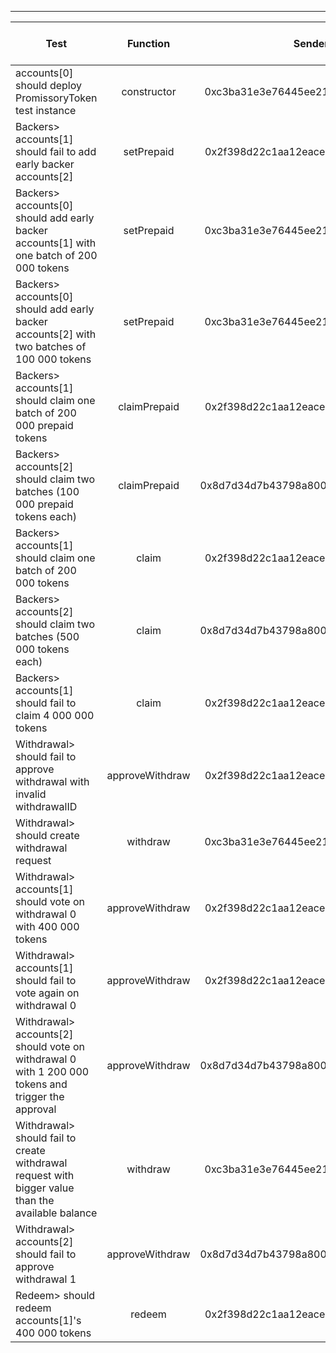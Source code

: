 -------------------------------------
| Test   | Function |     Sender Address    | Test Time (ms) | Status | Txn Hash |
|-----|:-------:|:-------:| ------:|------:| :------ |
|accounts[0] should deploy PromissoryToken test instance | constructor | 0xc3ba31e3e76445ee213e8bfc8cb5f7768bd12bb0 | 699 | passed | [0xe079d0d5fe520ceee2d23ca32d8363a0fc7ee7b22f40c242df38739f80a642dd](https://testnet.etherscan.io/tx/0xe079d0d5fe520ceee2d23ca32d8363a0fc7ee7b22f40c242df38739f80a642dd)|
|Backers> accounts[1] should fail to add early backer accounts[2] | setPrepaid | 0x2f398d22c1aa12eacedad01f0301243cbb4647ad |  | failed | [[0xe079d0d5fe520ceee2d23ca32d8363a0fc7ee7b22f40c242df38739f80a642dd](https://testnet.etherscan.io/tx/0xe079d0d5fe520ceee2d23ca32d8363a0fc7ee7b22f40c242df38739f80a642dd)](https://testnet.etherscan.io/tx/[0xe079d0d5fe520ceee2d23ca32d8363a0fc7ee7b22f40c242df38739f80a642dd](https://testnet.etherscan.io/tx/0xe079d0d5fe520ceee2d23ca32d8363a0fc7ee7b22f40c242df38739f80a642dd))|
|Backers> accounts[0] should add early backer accounts[1] with one batch of 200 000 tokens | setPrepaid | 0xc3ba31e3e76445ee213e8bfc8cb5f7768bd12bb0 | 1536 | passed | [0x0877ac7445aa7308f3f87dbc53a1db382edb1475de185764c3dc405ce510e150](https://testnet.etherscan.io/tx/0x0877ac7445aa7308f3f87dbc53a1db382edb1475de185764c3dc405ce510e150)|
|Backers> accounts[0] should add early backer accounts[2] with two batches of 100 000 tokens  | setPrepaid | 0xc3ba31e3e76445ee213e8bfc8cb5f7768bd12bb0 | 1390 | passed | [0x7701a61b686706633ac32031b832a5e91d93abdf873428fe0246cd5790cd8b9d](https://testnet.etherscan.io/tx/0x7701a61b686706633ac32031b832a5e91d93abdf873428fe0246cd5790cd8b9d), [0xe134b6b3c0d03493c78c541de6460a6c6ae1db430dd99bd49c6a2f446fe4aee4](https://testnet.etherscan.io/tx/0xe134b6b3c0d03493c78c541de6460a6c6ae1db430dd99bd49c6a2f446fe4aee4)|
|Backers> accounts[1] should claim one batch of 200 000 prepaid tokens | claimPrepaid | 0x2f398d22c1aa12eacedad01f0301243cbb4647ad | 1215 | passed | [0x449c20f85398be1aa201cf68c591ea421075ce23e4f8eb3c723732b8a3ba5103](https://testnet.etherscan.io/tx/0x449c20f85398be1aa201cf68c591ea421075ce23e4f8eb3c723732b8a3ba5103)|
|Backers> accounts[2] should claim two batches (100 000 prepaid tokens each) | claimPrepaid | 0x8d7d34d7b43798a80047bee6e4b277e85e851504 | 1492 | passed | [0x79a92280fcbbb53892e8cdf71d7c7ea3f0091ae7348dbac543707d6fdf50d86f](https://testnet.etherscan.io/tx/0x79a92280fcbbb53892e8cdf71d7c7ea3f0091ae7348dbac543707d6fdf50d86f), [0x8419be56f605ee26f5ed827aa4df1122b79c980d81d9e28dc324b2f2fae5ed7e](https://testnet.etherscan.io/tx/0x8419be56f605ee26f5ed827aa4df1122b79c980d81d9e28dc324b2f2fae5ed7e)|
|Backers> accounts[1] should claim one batch of 200 000 tokens | claim | 0x2f398d22c1aa12eacedad01f0301243cbb4647ad | 897 | passed | [0x0dea3adbc8457e8367ff0b3afbf62a12d7058699c2e00d7cd3787501aa94c848](https://testnet.etherscan.io/tx/0x0dea3adbc8457e8367ff0b3afbf62a12d7058699c2e00d7cd3787501aa94c848)|
|Backers> accounts[2] should claim two batches (500 000 tokens each) | claim | 0x8d7d34d7b43798a80047bee6e4b277e85e851504 | 2222 | passed | [0x1baac41fc37eaffe860fa835905e3c97e0fb8a0b870e5ca249b940a55f048adf](https://testnet.etherscan.io/tx/0x1baac41fc37eaffe860fa835905e3c97e0fb8a0b870e5ca249b940a55f048adf), [0x0c07b6ba3d7b0ef3d0fd605a5410d334c6edd7e363ae7dfeb3ebec3276877096](https://testnet.etherscan.io/tx/0x0c07b6ba3d7b0ef3d0fd605a5410d334c6edd7e363ae7dfeb3ebec3276877096)|
|Backers> accounts[1] should fail to claim 4 000 000 tokens | claim | 0x2f398d22c1aa12eacedad01f0301243cbb4647ad |  | failed | [[0x1baac41fc37eaffe860fa835905e3c97e0fb8a0b870e5ca249b940a55f048adf](https://testnet.etherscan.io/tx/0x1baac41fc37eaffe860fa835905e3c97e0fb8a0b870e5ca249b940a55f048adf), [0x0c07b6ba3d7b0ef3d0fd605a5410d334c6edd7e363ae7dfeb3ebec3276877096](https://testnet.etherscan.io/tx/0x0c07b6ba3d7b0ef3d0fd605a5410d334c6edd7e363ae7dfeb3ebec3276877096)](https://testnet.etherscan.io/tx/[0x1baac41fc37eaffe860fa835905e3c97e0fb8a0b870e5ca249b940a55f048adf](https://testnet.etherscan.io/tx/0x1baac41fc37eaffe860fa835905e3c97e0fb8a0b870e5ca249b940a55f048adf), [0x0c07b6ba3d7b0ef3d0fd605a5410d334c6edd7e363ae7dfeb3ebec3276877096](https://testnet.etherscan.io/tx/0x0c07b6ba3d7b0ef3d0fd605a5410d334c6edd7e363ae7dfeb3ebec3276877096))|
|Withdrawal> should fail to approve withdrawal with invalid withdrawalID | approveWithdraw | 0x2f398d22c1aa12eacedad01f0301243cbb4647ad |  | failed | |
|Withdrawal> should create withdrawal request | withdraw | 0xc3ba31e3e76445ee213e8bfc8cb5f7768bd12bb0 | 897 | passed | [0xfdddeb1cd5e1483cc5b3906092a911bdd184ffb062de434ee73501bc849ebf7a](https://testnet.etherscan.io/tx/0xfdddeb1cd5e1483cc5b3906092a911bdd184ffb062de434ee73501bc849ebf7a)|
|Withdrawal> accounts[1] should vote on withdrawal 0 with 400 000 tokens | approveWithdraw | 0x2f398d22c1aa12eacedad01f0301243cbb4647ad | 914 | passed | [0xbd7af31e734ca20a982180c84c97b35fed84e35532feed489bff82dfa3e647fb](https://testnet.etherscan.io/tx/0xbd7af31e734ca20a982180c84c97b35fed84e35532feed489bff82dfa3e647fb)|
|Withdrawal> accounts[1] should fail to vote again on withdrawal 0 | approveWithdraw | 0x2f398d22c1aa12eacedad01f0301243cbb4647ad |  | failed | |
|Withdrawal> accounts[2] should vote on withdrawal 0 with 1 200 000 tokens and trigger the approval | approveWithdraw | 0x8d7d34d7b43798a80047bee6e4b277e85e851504 |  | failed | [0xa25624df5ce558fa522af13f519569329fad5b2ce35ef73f0303956cfbeaf74c](https://testnet.etherscan.io/tx/0xa25624df5ce558fa522af13f519569329fad5b2ce35ef73f0303956cfbeaf74c)|
|Withdrawal> should fail to create withdrawal request with bigger value than the available balance | withdraw | 0xc3ba31e3e76445ee213e8bfc8cb5f7768bd12bb0 |  | failed | |
|Withdrawal> accounts[2] should fail to approve withdrawal 1 | approveWithdraw | 0x8d7d34d7b43798a80047bee6e4b277e85e851504 |  | failed | |
|Redeem> should redeem accounts[1]'s 400 000 tokens | redeem | 0x2f398d22c1aa12eacedad01f0301243cbb4647ad | 825 | passed | [0x992e497267eab8598a091af3d8baa728e491296c9546ff35bf2c5b4b821f7f02](https://testnet.etherscan.io/tx/0x992e497267eab8598a091af3d8baa728e491296c9546ff35bf2c5b4b821f7f02)|
